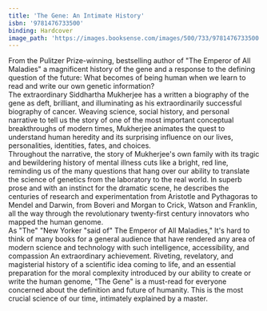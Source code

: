 ```yaml
---
title: 'The Gene: An Intimate History'
isbn: '9781476733500'
binding: Hardcover
image_path: 'https://images.booksense.com/images/500/733/9781476733500.jpg'
---
```



From the Pulitzer Prize-winning, bestselling author of "The Emperor of All Maladies" a magnificent history of the gene and a response to the defining question of the future: What becomes of being human when we learn to read and write our own genetic information?&nbsp;
<br>The extraordinary Siddhartha Mukherjee has a written a biography of the gene as deft, brilliant, and illuminating as his extraordinarily successful biography of cancer. Weaving science, social history, and personal narrative to tell us the story of one of the most important conceptual breakthroughs of modern times, Mukherjee animates the quest to understand human heredity and its surprising influence on our lives, personalities, identities, fates, and choices.&nbsp;
<br>Throughout the narrative, the story of Mukherjee's own family with its tragic and bewildering history of mental illness cuts like a bright, red line, reminding us of the many questions that hang over our ability to translate the science of genetics from the laboratory to the real world. In superb prose and with an instinct for the dramatic scene, he describes the centuries of research and experimentation from Aristotle and Pythagoras to Mendel and Darwin, from Boveri and Morgan to Crick, Watson and Franklin, all the way through the revolutionary twenty-first century innovators who mapped the human genome.&nbsp;
<br>As "The" "New Yorker "said of" The Emperor of All Maladies," It's hard to think of many books for a general audience that have rendered any area of modern science and technology with such intelligence, accessibility, and compassion An extraordinary achievement. Riveting, revelatory, and magisterial history of a scientific idea coming to life, and an essential preparation for the moral complexity introduced by our ability to create or write the human genome, "The Gene" is a must-read for everyone concerned about the definition and future of humanity. This is the most crucial science of our time, intimately explained by a master.